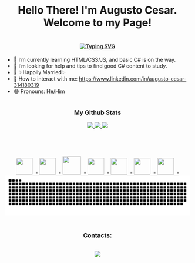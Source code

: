 <h1 align="center">Hello There! I'm Augusto Cesar. <br> Welcome to my Page! </h1>

# <h4 align="center">[![Typing SVG](https://readme-typing-svg.herokuapp.com?color=%23F7F6F7&lines=I+accept+constructive+opinions;To+improve+myself+as+a+Developer)](https://git.io/typing-svg)</h4>


- 🌱 I’m currently learning HTML/CSS/JS, and basic C# is on the way.
- 📌 I’m looking for help and tips to find good C# content to study.
- 💍 ✨Happily Married✨
- 💌 How to interact with me: https://www.linkedin.com/in/augusto-cesar-314180319
- 😄 Pronouns: He/Him

# <h3 align="center">My Github Stats</h3>
  
<div align="center">
<a href="https://github.com/Taynara-Veloso">
<img height="190em" src="https://github-readme-stats.vercel.app/api?username=SrKaesarac&show_icons=true&theme=radical&hide_border=true&include_all_commits=true&count_private=true"/>
<img height="190em" src="https://github-readme-stats.vercel.app/api/top-langs/?username=SrKaesarac&layout=compact&hide_border=true&langs_count=7&theme=radical"/>  
<img height="190em" src="https://github-readme-streak-stats.herokuapp.com/?user=SrKaesarac&layout=compact&theme=radical&hide_border=true"/>
</div>
  
# <h3 align="center"></h3><br>
<div align="center" style="display: inline_block"><br>
  <img height="45px" width="45px" src="https://cdn.jsdelivr.net/gh/devicons/devicon/icons/csharp/csharp-original.svg" /> 	&nbsp;&#45;
  <img height="45px" width="45px" src="https://cdn.jsdelivr.net/gh/devicons/devicon/icons/dotnetcore/dotnetcore-original.svg" /> &nbsp;&#45;
  <img height="50px" width="50px" src="https://cdn.jsdelivr.net/gh/devicons/devicon@latest/icons/nodejs/nodejs-plain-wordmark.svg" /> &nbsp;&#45;
  <img height="45px" width="45px" src="https://cdn.jsdelivr.net/gh/devicons/devicon/icons/javascript/javascript-plain.svg" /> 	&nbsp;&#45;
  <img height="45px" width="45px" src="https://cdn.jsdelivr.net/gh/devicons/devicon/icons/typescript/typescript-original.svg" /> 	&nbsp;&#45;
  <img height="45px" width="45px" src="https://cdn.jsdelivr.net/gh/devicons/devicon/icons/html5/html5-original.svg" /> &nbsp;&#45;
  <img height="45px" width="45px" src="https://cdn.jsdelivr.net/gh/devicons/devicon/icons/css3/css3-original.svg" /> &nbsp;&#45;
</div>

<picture>
  <source
    media="(prefers-color-scheme: dark)"
    srcset="https://raw.githubusercontent.com/platane/snk/output/github-contribution-grid-snake-dark.svg"
  />
  <img
    alt="github contribution grid snake animation"
    src="https://raw.githubusercontent.com/platane/snk/output/github-contribution-grid-snake.svg"
  />
</picture>

# <h3 align="center">Contacts:</h3><br>

<div align="center">
<a href="https://www.linkedin.com/in/augusto-cesar-314180319/" target="_blank"><img src="https://img.shields.io/badge/-LinkedIn-%230077B5?style=for-the-badge&logo=linkedin&logoColor=white" target="_blank"></a> 
</div>


